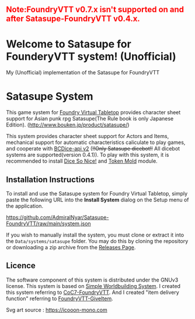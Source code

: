 ## <span style="color: red; ">Note:FoundryVTT v0.7.x isn't supported on and after Satasupe-FoundryVTT v0.4.x.</span>

# Welcome to Satasupe for FounderyVTT system! (Unofficial)

My (Unofficial) implementation of the Satasupe for FoundryVTT

# Satasupe System

This game system for [Foundry Virtual Tabletop](http://foundryvtt.com) 
provides character sheet support for Asian punk rpg Satasupe(The Rule book is only Japanese Edition).
(http://www.bouken.jp/product/satasupe/)

This system provides character sheet support for Actors and Items,
mechanical support for automatic characteristics caliculate 
to play games, and cooperate with [BCDice-api v2](https://github.com/bcdice/bcdice-api)
(~~!!Only Satasupe dicebot!!~~ All dicebot systems are supported(version 0.4.1)).
To play with this system, it is recommended to install [Dice So Nice!](https://gitlab.com/riccisi/foundryvtt-dice-so-nice)
and [Token Mold](https://github.com/Moerill/token-mold#token-mold) module.


## Installation Instructions
To install and use the Satasupe system for Foundry Virtual Tabletop, simply paste the following URL into the 
**Install System** dialog on the Setup menu of the application.

https://github.com/AdmiralNyar/Satasupe-FoundryVTT/raw/main/system.json

If you wish to manually install the system, you must clone or extract it into the ``Data/systems/satasupe`` folder. You
may do this by cloning the repository or downloading a zip archive from the
[Releases Page](https://github.com/AdmiralNyar/Satasupe-FoundryVTT/releases).

## Licence
The software component of this system is distributed under the GNUv3 license.
This system is based on [Simple Worldbuilding System](https://gitlab.com/foundrynet/worldbuilding/-/tree/master).
I created this system referring to [CoC7-FoundryVTT](https://github.com/HavlockV/CoC7-FoundryVTT).
And I created "item delivery function" referring to [FoundryVTT-GiveItem](https://github.com/Sepichat/FoundryVTT-GiveItem).

Svg art source : https://icooon-mono.com
